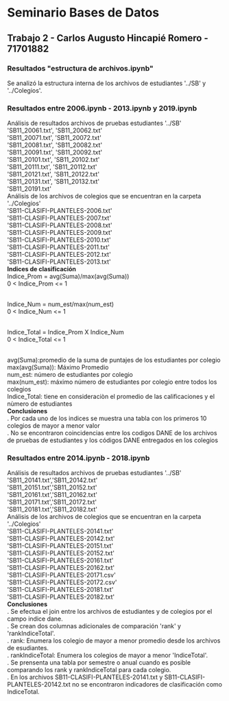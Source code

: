 # Seminario Bases de Datos
## Trabajo 2  - Carlos Augusto Hincapié Romero - 71701882
### Resultados "estructura de archivos.ipynb"
Se analizó la estructura interna de los archivos de estudiantes '../SB' y '../Colegios'.
### Resultados entre 2006.ipynb - 2013.ipynb y 2019.ipynb
Análisis de resultados archivos de pruebas estudiantes '../SB'<br>
'SB11_20061.txt', 'SB11_20062.txt'<br>
'SB11_20071.txt', 'SB11_20072.txt'<br>
'SB11_20081.txt', 'SB11_20082.txt'<br>
'SB11_20091.txt', 'SB11_20092.txt'<br>
'SB11_20101.txt', 'SB11_20102.txt'<br>
'SB11_20111.txt', 'SB11_20112.txt'<br>
'SB11_20121.txt', 'SB11_20122.txt'<br>
'SB11_20131.txt', 'SB11_20132.txt'<br>
'SB11_20191.txt'<br>
Análisis de los archivos de colegios que se encuentran en la carpeta '../Colegios'<br>
'SB11-CLASIFI-PLANTELES-2006.txt'<br>
'SB11-CLASIFI-PLANTELES-2007.txt'<br>
'SB11-CLASIFI-PLANTELES-2008.txt'<br>
'SB11-CLASIFI-PLANTELES-2009.txt'<br>
'SB11-CLASIFI-PLANTELES-2010.txt'<br>
'SB11-CLASIFI-PLANTELES-2011.txt'<br>
'SB11-CLASIFI-PLANTELES-2012.txt'<br>
'SB11-CLASIFI-PLANTELES-2013.txt'<br>
**Indices de clasificación**<br>
Indice_Prom = avg(Suma)/max(avg(Suma))<br>
0 < Indice_Prom <= 1<br><br>

Indice_Num = num_est/max(num_est)<br>
0 < Indice_Num <= 1<br><br>

Indice_Total = Indice_Prom X Indice_Num<br>
0 < Indice_Total <= 1<br><br>

avg(Suma):promedio de la suma de puntajes de los estudiantes por colegio<br>
max(avg(Suma)): Máximo Promedio<br>
num_est: número de estudiantes por colegio<br>
max(num_est): máximo número de estudiantes por colegio entre todos los colegios<br>
Indice_Total: tiene en consideraciòn el promedio de las calificaciones y el nùmero de estudiantes<br>
**Conclusiones**<br>
. Por cada uno de los indices se muestra una tabla con los primeros 10 colegios de mayor a menor valor<br>
. No se encontraron coincidencias entre los codigos DANE de los archivos de pruebas de estudiantes y los códigos DANE entregados en los colegios<br>
### Resultados entre 2014.ipynb - 2018.ipynb
Análisis de resultados archivos de pruebas estudiantes '../SB'<br>
'SB11_20141.txt','SB11_20142.txt'<br>
'SB11_20151.txt','SB11_20152.txt'<br>
'SB11_20161.txt','SB11_20162.txt'<br>
'SB11_20171.txt','SB11_20172.txt'<br>
'SB11_20181.txt','SB11_20182.txt'<br>
Análisis de los archivos de colegios que se encuentran en la carpeta '../Colegios'<br>
'SB11-CLASIFI-PLANTELES-20141.txt'<br>
'SB11-CLASIFI-PLANTELES-20142.txt'<br>
'SB11-CLASIFI-PLANTELES-20151.txt'<br>
'SB11-CLASIFI-PLANTELES-20152.txt'<br>
'SB11-CLASIFI-PLANTELES-20161.txt'<br>
'SB11-CLASIFI-PLANTELES-20162.txt'<br>
'SB11-CLASIFI-PLANTELES-20171.csv'<br>
'SB11-CLASIFI-PLANTELES-20172.csv'<br>
'SB11-CLASIFI-PLANTELES-20181.txt'<br>
'SB11-CLASIFI-PLANTELES-20182.txt'<br>
**Conclusiones**<br>
. Se efectua el join entre los archivos de estudiantes y de colegios por el campo indice dane.<br>
. Se crean dos columnas adicionales de comparación 'rank' y 'rankIndiceTotal'.<br> 
. rank: Enumera los colegio de mayor a menor promedio desde los archivos de esudiantes.<br>
. rankIndiceTotal: Enumera los colegios de mayor a menor 'IndiceTotal'.<br>
. Se prensenta una tabla por semestre o anual cuando es posible comparando los rank y rankIndiceTotal para cada colegio.<br>
. En los archivos SB11-CLASIFI-PLANTELES-20141.txt y SB11-CLASIFI-PLANTELES-20142.txt no se encontraron indicadores de  clasificación como IndiceTotal.



